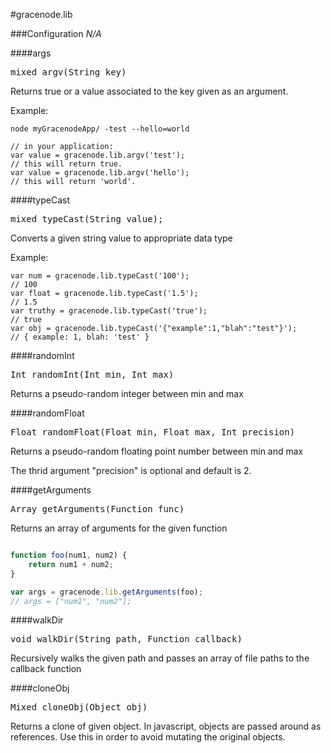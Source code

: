 #gracenode.lib

###Configuration
*N/A*

####args

<pre>
mixed argv(String key)
</pre>
Returns true or a value associated to the key given as an argument.

Example:

```
node myGracenodeApp/ -test --hello=world

// in your application:
var value = gracenode.lib.argv('test');
// this will return true.
var value = gracenode.lib.argv('hello');
// this will return 'world'.
```

####typeCast

<pre>
mixed typeCast(String value);
</pre>

Converts a given string value to  appropriate data type

Example:

```
var num = gracenode.lib.typeCast('100');
// 100
var float = gracenode.lib.typeCast('1.5');
// 1.5
var truthy = gracenode.lib.typeCast('true');
// true
var obj = gracenode.lib.typeCast('{"example":1,"blah":"test"}');
// { example: 1, blah: 'test' }
```

####randomInt
<pre>
Int randomInt(Int min, Int max)
</pre>
Returns a pseudo-random integer between min and max

####randomFloat
<pre>
Float randomFloat(Float min, Float max, Int precision)
</pre>
Returns a pseudo-random floating point number between min and max

The thrid argument "precision" is optional and default is 2.

####getArguments
<pre>
Array getArguments(Function func)
</pre>
Returns an array of arguments for the given function

```javascript

function foo(num1, num2) {
	return num1 + num2;
}

var args = gracenode.lib.getArguments(foo);
// args = ["num1", "num2"];
```

####walkDir
<pre>
void walkDir(String path, Function callback)
</pre>
Recursively walks the given path and passes an array of file paths to the callback function

####cloneObj
<pre>
Mixed cloneObj(Object obj)
</pre>
Returns a clone of given object. In javascript, objects are passed around as references. Use this in order to avoid mutating the original objects.

